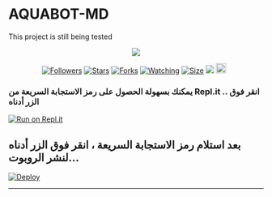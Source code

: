 # AQUABOT-MD
This project is still being tested
<p align="center"> <a href="github.com/haithamalbadi"><img align="center" src="https://telegra.ph/file/85fe740b2385a55178500.jpg"/></a>
 <p align="center">
<a href="https://github.com/haithamalbadi/AQUABOT-MD"><img title="Followers" src="https://img.shields.io/github/followers/sanuwaofficial?e=flat-square"></a>
<a href="https://github.com/haithamalbadi/AQUABOT-MD/stargazers/"><img title="Stars" src="https://img.shields.io/github/stars/haithamalbadi/AQUABOT-MD?color=blue&style=flat-square"></a>
<a href="https://github.com/haithamalbadi/AQUABOT-MD/network/members"><img title="Forks" src="https://img.shields.io/github/forks/haithamalbadi/AQUABOT-MD?color=red&style=flat-square"></a>
<a href="https://github.com/haithamalbadi/AQUABOT-MD/watchers"><img title="Watching" src="https://img.shields.io/github/watchers/haithamalbadi/AQUABOT-MD?label=Watchers&color=blue&style=flat-square"></a>
<a href="https://github.com/haithamalbadi/AQUABOT-MD"><img title="Size" src="https://img.shields.io/github/repo-size/haithamalbadi/AQUABOT-MD?style=flat-square&color=green"></a>
<a href="https://hits.seeyoufarm.com"><img src="https://hits.seeyoufarm.com/api/count/incr/badge.svg?url=https://github.com/haithamalbadi/AQUABOT-MD&count_bg=%2379C83D&title_bg=%23555555&icon=probot.svg&icon_color=%2300FF6D&title=hits&edge_flat=false"/></a>
<a href="https://github.com/haithamalbadi/AQUABOT-MD/graphs/commit-activity"><img height="20" src="https://img.shields.io/badge/Maintained%3F-yes-green.svg"></a>&nbsp;&nbsp;
</p>
<p align='center'>
    </p>
    
  ### يمكنك بسهولة الحصول على رمز الاستجابة السريعة من Repl.it .. انقر فوق الزر أدناه

[![Run on Repl.it](https://repl.it/badge/github/quiec/whatsasena)](https://replit.com/@MagmaGaming/AQUABOT-MDV2?v=1)

## بعد استلام رمز الاستجابة السريعة ، انقر فوق الزر أدناه لنشر الروبوت...
[![Deploy](https://www.herokucdn.com/deploy/button.svg)](https://heroku.com/deploy?template=https://github.com/sanuwaofficial/AQUABOT-MD)

---------------------------------   

 
 
  
 
